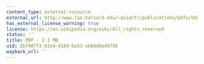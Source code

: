 ```yaml
---
content_type: external-resource
external_url: http://www.fas.harvard.edu/~asiactr/publications/pdfs/Vogel_Age_of_Uncertainty.pdf
has_external_license_warning: true
license: https://en.wikipedia.org/wiki/All_rights_reserved
status: ''
title: PDF - 2.1 MB
uid: 2b7907f3-63a4-418d-ba53-abb8d0a49758
wayback_url: ''
---
```

